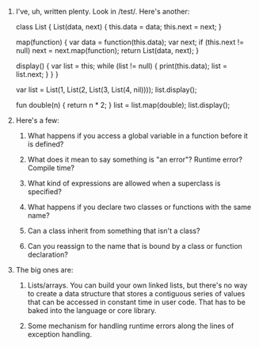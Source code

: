1.  I've, uh, written plenty. Look in /test/. Here's another:

    class List {
      List(data, next) {
        this.data = data;
        this.next = next;
      }

      map(function) {
        var data = function(this.data);
        var next;
        if (this.next != null) next = next.map(function);
        return List(data, next);
      }

      display() {
        var list = this;
        while (list != null) {
          print(this.data);
          list = list.next;
        }
      }
    }

    var list = List(1, List(2, List(3, List(4, nil))));
    list.display();

    fun double(n) { return n * 2; }
    list = list.map(double);
    list.display();

2.  Here's a few:

    1.  What happens if you access a global variable in a function before it is
        defined?

    2.  What does it mean to say something is "an error"? Runtime error?
        Compile time?

    3.  What kind of expressions are allowed when a superclass is specified?

    4.  What happens if you declare two classes or functions with the same name?

    5.  Can a class inherit from something that isn't a class?

    6.  Can you reassign to the name that is bound by a class or function
        declaration?

3.  The big ones are:

    1.  Lists/arrays. You can build your own linked lists, but there's no way to
        create a data structure that stores a contiguous series of values that
        can be accessed in constant time in user code. That has to be baked
        into the language or core library.

    2.  Some mechanism for handling runtime errors along the lines of exception
        handling.
